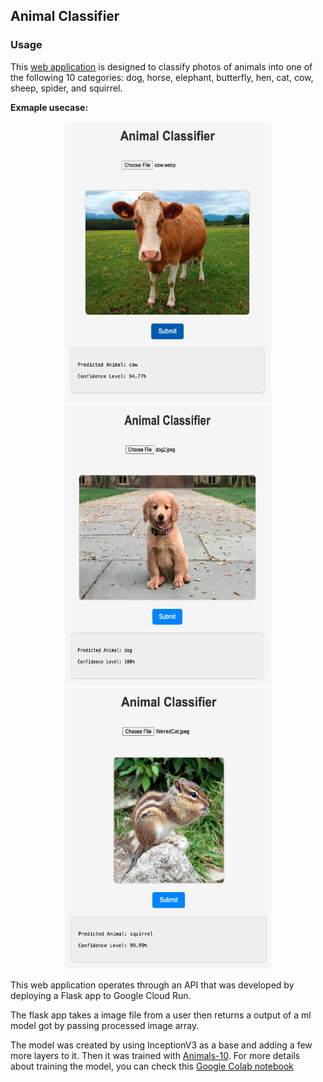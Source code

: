 ## Animal Classifier

### Usage

This [web application](https://seungjun-green.github.io/animalClassifier/) is designed to classify photos of animals into one of the following 10 categories: dog, horse, elephant, butterfly, hen, cat, cow, sheep, spider, and squirrel.

**Exmaple usecase:**
<p align="center">
<img src="https://github.com/seungjun-green/animalClassifier/blob/master/images/cow.png" alt="First Image" width="330" height="450"/>
<img src="https://github.com/seungjun-green/animalClassifier/blob/master/images/dog.png" alt="Second Image" width="330" height="450"/>
<img src="https://github.com/seungjun-green/animalClassifier/blob/master/images/squirrel.png" alt="Second Image" width="330" height="450"/>
</p>


This web application operates through an API that was developed by deploying a Flask app to Google Cloud Run. 

The flask app takes a image file from a user then returns a output of a ml model got by passing processed image array. 

The model was created by using InceptionV3 as a base and adding a few more layers to it. Then it was trained with [Animals-10](https://www.kaggle.com/datasets/alessiocorrado99/animals10). For more details about training the model, you can check this [Google Colab notebook](https://github.com/seungjun-green/animalClassifier/blob/master/Animal_Classification.ipynb)

